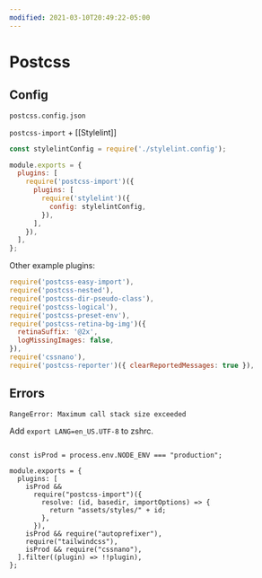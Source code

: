 ```yaml
---
modified: 2021-03-10T20:49:22-05:00
---
```


# Postcss

## Config

`postcss.config.json`

`postcss-import` + [[Stylelint]]

```js
const stylelintConfig = require('./stylelint.config');

module.exports = {
  plugins: [
    require('postcss-import')({
      plugins: [
        require('stylelint')({
          config: stylelintConfig,
        }),
      ],
    }),
  ],
};
```

Other example plugins:

```js
require('postcss-easy-import'),
require('postcss-nested'),
require('postcss-dir-pseudo-class'),
require('postcss-logical'),
require('postcss-preset-env'),
require('postcss-retina-bg-img')({
  retinaSuffix: '@2x',
  logMissingImages: false,
}),
require('cssnano'),
require('postcss-reporter')({ clearReportedMessages: true }),
```


## Errors

`RangeError: Maximum call stack size exceeded`

Add `export LANG=en_US.UTF-8` to zshrc.

```

const isProd = process.env.NODE_ENV === "production";

module.exports = {
  plugins: [
    isProd &&
      require("postcss-import")({
        resolve: (id, basedir, importOptions) => {
          return "assets/styles/" + id;
        },
      }),
    isProd && require("autoprefixer"),
    require("tailwindcss"),
    isProd && require("cssnano"),
  ].filter((plugin) => !!plugin),
};
```